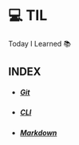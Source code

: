# :computer: TIL 
Today I Learned :books:

## INDEX

- ##### [Git](https://github.com/Yeji-J/TIL/blob/master/Git.md)
- ##### [CLI](https://github.com/Yeji-J/TIL/blob/master/CLI.md)
- ##### [Markdown](https://github.com/Yeji-J/TIL/blob/master/Markdown.md)
